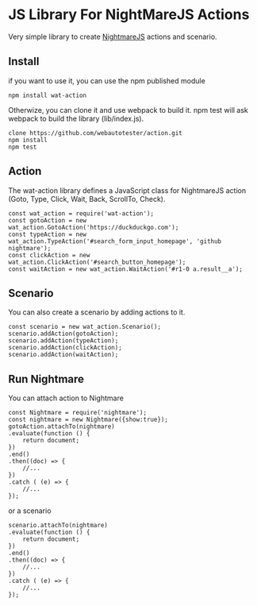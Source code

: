 JS Library For NightMareJS Actions
==================================

Very simple library to create [NightmareJS](https://github.com/segmentio/nightmare) actions and scenario.


Install
-------

if you want to use it, you can use the npm published module

    npm install wat-action 


Otherwize, you can clone it and use webpack to build it.
npm test will ask webpack to build the library (lib/index.js).

    clone https://github.com/webautotester/action.git
    npm install
    npm test




Action
------

The wat-action library defines a JavaScript class for NightmareJS action (Goto, Type, Click, Wait, Back, ScrollTo, Check).

    const wat_action = require('wat-action');
    const gotoAction = new wat_action.GotoAction('https://duckduckgo.com');
    const typeAction = new wat_action.TypeAction('#search_form_input_homepage', 'github nightmare');
    const clickAction = new wat_action.ClickAction('#search_button_homepage');
    const waitAction = new wat_action.WaitAction('#r1-0 a.result__a');


Scenario
--------

You can also create a scenario by adding actions to it.

    const scenario = new wat_action.Scenario();
    scenario.addAction(gotoAction);
    scenario.addAction(typeAction);
    scenario.addAction(clickAction);
    scenario.addAction(waitAction);


Run Nightmare 
------------

You can attach action to Nightmare

    const Nightmare = require('nightmare');	
    const nightmare = new Nightmare({show:true});
    gotoAction.attachTo(nightmare)
    .evaluate(function () {
		return document;
	})
	.end()
	.then((doc) => {
        //...
	})
	.catch ( (e) => {
        //...
    });

or a scenario

    scenario.attachTo(nightmare)
	.evaluate(function () {
	    return document;
	})
	.end()
	.then((doc) => {
        //...
	})
	.catch ( (e) => {
        //...
    });